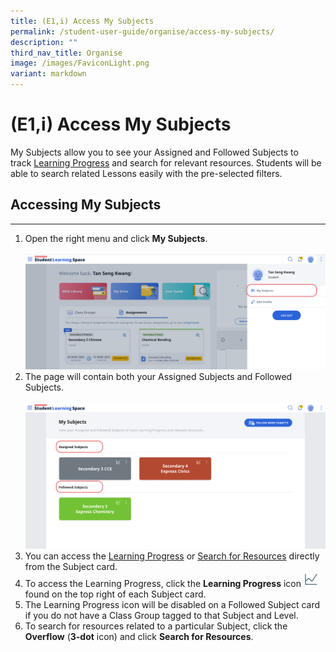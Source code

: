```yaml
---
title: (E1,i) Access My Subjects
permalink: /student-user-guide/organise/access-my-subjects/
description: ""
third_nav_title: Organise
image: /images/FaviconLight.png
variant: markdown
---
```

<h1>(E1,i) Access My Subjects</h1>

<p>My Subjects allow you to see your Assigned and Followed Subjects to track&nbsp;<a target="_blank" href="/student-user-guide/track-progress/access-learning-progress/">Learning Progress</a>&nbsp;and search for relevant resources. Students will be able to search related Lessons easily with the pre-selected filters.</p>

<h2>Accessing My Subjects</h2>
<hr>
<ol>
	<li>Open the right menu and click&nbsp;<strong>My Subjects</strong>. <br><br>
		<img src="/images/1Student/O-MySubjects.png" alt="Access My Subjects #1"></li>
	<li>The page will contain both your Assigned Subjects and Followed Subjects.<br><br>
		<img src="/images/1Student/O-MySubjects1.png" alt="Access My Subjects #2"></li>
	<li>You can access the <a target="_blank" href="/student-user-guide/track-progress/access-learning-progress/">Learning Progress</a> or <a target="_blank" href="/student-user-guide/discover/search-for-self-study-resources/">Search for Resources</a> directly from the Subject card.</li>
	<li>To access the Learning Progress, click the <strong>Learning Progress</strong> icon <img style="width:1.5rem; display: inline;" src="/images/Icons/LearningProgress.svg"> found on the top right of each Subject card.</li>
	<li>The Learning Progress icon will be disabled on a Followed Subject card if you do not have a Class Group tagged to that Subject and Level.</li>
	<li>To search for resources related to a particular Subject, click the <strong>Overflow</strong> (<strong>3-dot</strong> icon) and click <strong>Search for Resources</strong>.</li>
</ol>